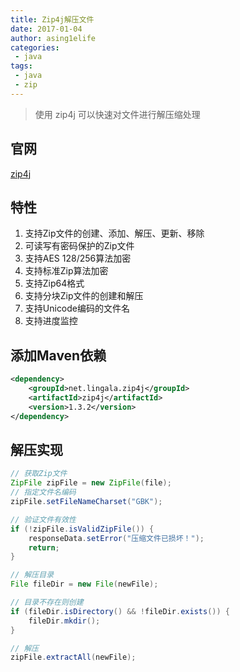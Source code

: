 ```yaml
---
title: Zip4j解压文件
date: 2017-01-04
author: asing1elife
categories:
 - java
tags:
 - java
 - zip
---
```

> 使用 zip4j 可以快速对文件进行解压缩处理  

## 官网
[zip4j](http://www.lingala.net/zip4j/)

## 特性
1. 支持Zip文件的创建、添加、解压、更新、移除
2. 可读写有密码保护的Zip文件
3. 支持AES 128/256算法加密
4. 支持标准Zip算法加密
5. 支持Zip64格式
6. 支持分块Zip文件的创建和解压
7. 支持Unicode编码的文件名
8. 支持进度监控

## 添加Maven依赖
```xml
<dependency>
    <groupId>net.lingala.zip4j</groupId>
    <artifactId>zip4j</artifactId>
    <version>1.3.2</version>
</dependency>
```

## 解压实现
```java
// 获取Zip文件
ZipFile zipFile = new ZipFile(file);
// 指定文件名编码
zipFile.setFileNameCharset("GBK");

// 验证文件有效性
if (!zipFile.isValidZipFile()) {
    responseData.setError("压缩文件已损坏！");
    return;
}

// 解压目录
File fileDir = new File(newFile);

// 目录不存在则创建
if (fileDir.isDirectory() && !fileDir.exists()) {
    fileDir.mkdir();
}

// 解压
zipFile.extractAll(newFile);
```